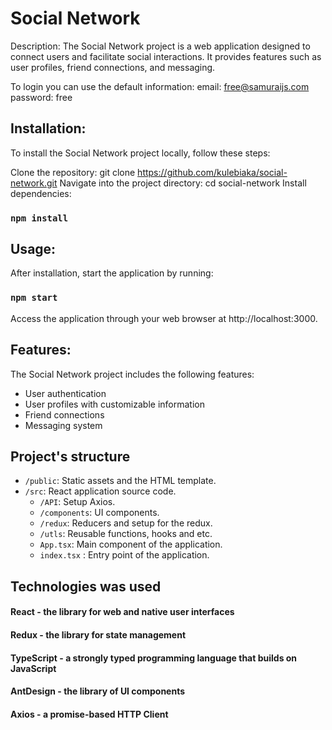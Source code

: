 # Social Network
Description:
The Social Network project is a web application designed to connect users and facilitate social interactions. It provides features such as user profiles, friend connections, and messaging.

To login you can use the default information:
email: free@samuraijs.com
password: free

## Installation:
To install the Social Network project locally, follow these steps:

Clone the repository: git clone https://github.com/kulebiaka/social-network.git
Navigate into the project directory: cd social-network
Install dependencies:  
### `npm install`

## Usage:
After installation, start the application by running: 
### `npm start`
Access the application through your web browser at http://localhost:3000.

## Features:
The Social Network project includes the following features:

- User authentication
- User profiles with customizable information
- Friend connections
- Messaging system 

## Project's structure
- `/public`: Static assets and the HTML template.
- `/src`: React application source code.
  - `/API`: Setup Axios.
  - `/components`: UI components.
  - `/redux`: Reducers and setup for the redux.
  - `/utls`: Reusable functions, hooks and etc.
  - `App.tsx`: Main component of the application.
  - `index.tsx` : Entry point of the application.

## Technologies was used
#### React - the library for web and native user interfaces
#### Redux - the library for state management
#### TypeScript - a strongly typed programming language that builds on JavaScript
#### AntDesign - the library of UI components
#### Axios - a promise-based HTTP Client
